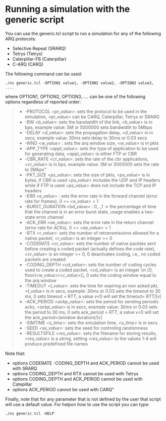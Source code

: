 # Running a simulation with the generic script

You can use the generic.tcl script to run a simulation for any of the following ARQ protocols:

* Selective Repeat (SRARQ)
* Tetrys (Tetrys)
* Caterpillar-FB (Caterpillar)
* C-ARQ (CARQ)

The following command can be used:
```
./ns generic.tcl -OPTION1 value1, -OPTION2 value2, -OPTION3 value3, .... 
```

where OPTION1, OPTION2, OPTION3, .... can be one of the following options regardless of reported order:

> * -PROTOCOL _\<pr_value\>_: sets the protocol to be used in the simulation, _\<pr_value\>_ can be CARQ, Caterpillar, Tetrys or SRARQ
> * -BW _\<b_value\>_: sets the bandwidth of the link, _\<b_value\>_ is in bps, example value: 5M or 5000000 sets bandwidth to 5Mbps 
> * -DELAY _\<d_value\>_: sets the propagation delay, _\<d_value\>_ in in secs, example value: 30ms sets delay to 30ms or 0.03 secs
> * -WND _\<w_value\>_ : sets the arq window size, _\<w_value\>_ is in pkts
> * -APP_TYPE _\<appt_value\>_: sets the type of application to be used for generating data, _\<appt_value\>_ is either FTP or CBR
> * -CBR_RATE _\<cr_value\>_: sets the rate of the cbr applications, _\<cr_value\>_ is in bps, example value: 3M or 3000000 sets the rate to 3Mbps"
> * -PKT_SIZE _\<ps_value\>_: sets the size of pkts, _\<ps_value\>_ is in bytes, if CBR is used _\<ps_value\>_ includes the UDP and IP headers while if FTP is used _\<ps_value\>_ does not include the TCP and IP headers
> * -ERR _\<e_value\>_ : sets the error rate in the forward channel (error rate for frames), 0 <= _\<e_value\>_ < 1
> * -BURST_DURATION <bd_value> : 0,..,1 -> the percentage of time that the channel is in an error burst state, usage enables a two-state error channel
> * -ACK_ERR _\<ae_value\>_: sets the error rate in the return channel (error rate for ACKs), 0 <= _\<ae_value\>_ < 1
> * -RTX _\<r_value\>_: sets the number of retransmissions allowed for a native packet, _\<r_value\>_ is an integer >= 0
> * -CODERATE _\<cr_value\>_: sets the number of native packtes sent before creating a coded packet (actually defines the code rate), _\<cr_value\>_ is an integer >= 0, 0 deactivates coding, i.e., no coded packets are created
> * -CODING_DEPTH _\<cd_value\>_: sets the number of coding cycles used to create a coded packet, _\<cd_value\>_ is an integer \in \[0, floor(_\<w_value\>_/_\<c_value\>_)\], 0 sets the coding window equal to the arq window    
> * -TIMEOUT _\<t_value\>_: sets the time for expiring an non acked pkt, _\<t_value\>_ is in secs, example: 30ms or 0.03 sets the timeout to 30 ms, 0 sets timeout = RTT, a value v<0 will set the timeout= RTT/|v|
> * -ACK_PERIOD _\<ackp_value\>_: sets the period for sending periodic acks, _\<ackp_value\>_ is in secs, example value: 30ms or 0.03 sets the period to 30 ms, 0 sets ack_period = RTT, a value v<0 will set the ack_period=(window duration)/|v|
> * -SIMTIME _\<s_time\>_: sets the simulation time, _\<s_time\>_ is in secs
> * -SEED _\<se_value\>_: sets the seed for controling randomness
> * -RESULTSFILE _\<res_value\>_: sets the filename for storing results, _\<res_value\>_ is a string, setting _\<res_value\>_ to the values 1-4 will produce predefined file names

Note that:

* options CODERATE -CODING_DEPTH and ACK_PERIOD cannot be used with SRARQ
* options CODING_DEPTH and RTX cannot be used with Tetrys
* options CODING_DEPTH and ACK_PERIOD cannot be used with Catepillar
* options ACK_PERIOD cannot be used with CARQ"

Finally, note that for any parameter that is not defined by the user that script will use a default value. For helpon how to use the script you can type:
```
./ns generic.tcl -HELP
```